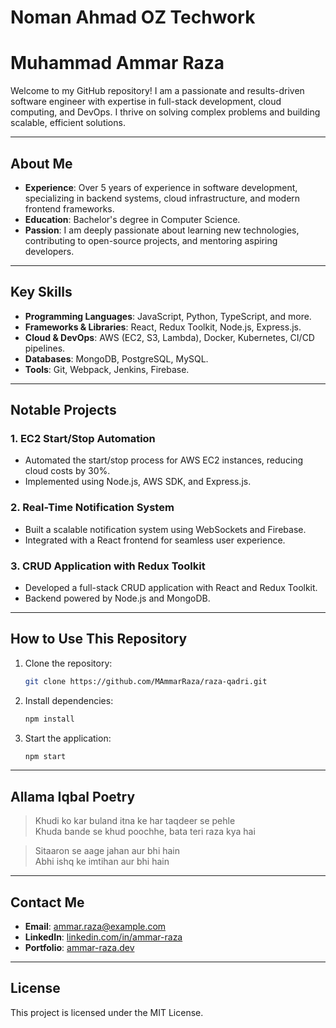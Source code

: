 # Noman Ahmad OZ Techwork

# Muhammad Ammar Raza

Welcome to my GitHub repository! I am a passionate and results-driven software engineer with expertise in full-stack development, cloud computing, and DevOps. I thrive on solving complex problems and building scalable, efficient solutions.

---

## About Me

- **Experience**: Over 5 years of experience in software development, specializing in backend systems, cloud infrastructure, and modern frontend frameworks.
- **Education**: Bachelor's degree in Computer Science.
- **Passion**: I am deeply passionate about learning new technologies, contributing to open-source projects, and mentoring aspiring developers.

---

## Key Skills

- **Programming Languages**: JavaScript, Python, TypeScript, and more.
- **Frameworks & Libraries**: React, Redux Toolkit, Node.js, Express.js.
- **Cloud & DevOps**: AWS (EC2, S3, Lambda), Docker, Kubernetes, CI/CD pipelines.
- **Databases**: MongoDB, PostgreSQL, MySQL.
- **Tools**: Git, Webpack, Jenkins, Firebase.

---

## Notable Projects

### 1. **EC2 Start/Stop Automation**
- Automated the start/stop process for AWS EC2 instances, reducing cloud costs by 30%.
- Implemented using Node.js, AWS SDK, and Express.js.

### 2. **Real-Time Notification System**
- Built a scalable notification system using WebSockets and Firebase.
- Integrated with a React frontend for seamless user experience.

### 3. **CRUD Application with Redux Toolkit**
- Developed a full-stack CRUD application with React and Redux Toolkit.
- Backend powered by Node.js and MongoDB.

---

## How to Use This Repository

1. Clone the repository:
   ```bash
   git clone https://github.com/MAmmarRaza/raza-qadri.git
   ```

2. Install dependencies:
   ```bash
   npm install
   ```

3. Start the application:
   ```bash
   npm start
   ```

---

## Allama Iqbal Poetry

> Khudi ko kar buland itna ke har taqdeer se pehle  
> Khuda bande se khud poochhe, bata teri raza kya hai

> Sitaaron se aage jahan aur bhi hain  
> Abhi ishq ke imtihan aur bhi hain

---

## Contact Me

- **Email**: ammar.raza@example.com
- **LinkedIn**: [linkedin.com/in/ammar-raza](https://linkedin.com/in/ammar-raza)
- **Portfolio**: [ammar-raza.dev](https://ammar-raza.dev)

---

## License

This project is licensed under the MIT License.
